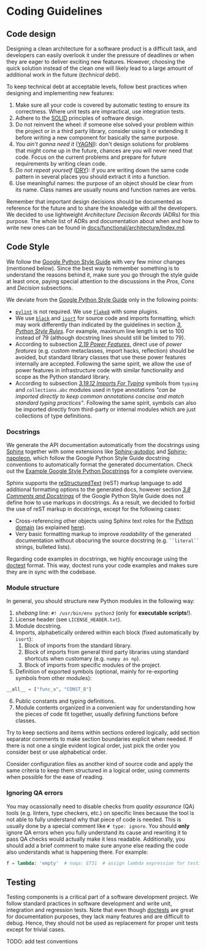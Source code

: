 # Coding Guidelines


## Code design

Designing a clean architecture for a software product is a difficult task, and developers can easily overlook it under the pressure of deadlines or when they are eager to deliver exciting new features. However, choosing the quick solution instead of the clean one will likely lead to a large amount of additional work in the future (_technical debt_).

To keep technical debt at acceptable levels, follow best practices when designing and implementing new features:

1. Make sure all your code is covered by automatic testing to ensure its correctness. Where unit tests are impractical, use integration tests.
2. Adhere to the [SOLID](https://en.wikipedia.org/wiki/SOLID) principles of software design.
3. Do not reinvent the wheel: if someone else solved your problem within the project or in a third party library, consider using it or extending it before writing a new component for basically the same purpose.
4. _You ain't gonna need it_ ([YAGNI](https://en.wikipedia.org/wiki/You_aren%27t_gonna_need_it)): don't design solutions for problems that might come up in the future, chances are you will never need that code. Focus on the current problems and prepare for future requirements by writing clean code.
5. _Do not repeat yourself_ ([DRY](https://en.wikipedia.org/wiki/Don%27t_repeat_yourself)): if you are writing down the same code pattern in several places you should extract it into a function.
6. Use meaningful names: the purpose of an object should be clear from its name. Class names are usually nouns and function names are verbs.

Remember that important design decisions should be documented as reference for the future and to share the knowledge with all the developers. We decided to use lightweight _Architecture Decision Records_ (ADRs) for this purpose. The whole list of ADRs and documentation about when and how to write new ones can be found in [docs/functional/architecture/Index.md](docs/functional/architecture/Index.md).


## Code Style

We follow the [Google Python Style Guide][google-style-guide] with very few minor changes (mentioned below). Since the best way to remember something is to understand the reasons behind it, make sure you go through the style guide at least once, paying special attention to the discussions in the _Pros_, _Cons_ and _Decision_ subsections.

We deviate from the [Google Python Style Guide][google-style-guide] only in the following points:

- [`pylint`][pylint] is not required. We use [`flake8`][flake8] with some plugins.
- We use [`black`][black] and [`isort`][isort] for source code and imports formatting, which may work differently than indicated by the guidelines in section [_3. Python Style Rules_](https://google.github.io/styleguide/pyguide.html#3-python-style-rules). For example, maximum line length is set to 100 instead of 79 (although docstring lines should still be limited to 79).
- According to subsection [_2.19 Power Features_](https://google.github.io/styleguide/pyguide.html#219-power-features), direct use of _power features_ (e.g. custom metaclasses, import hacks, reflection) should be avoided, but standard library classes that use these power features internally are accepted. Following the same spirit, we allow the use of power features in infrastructure code with similar functionality and scope as the Python standard library.
- According to subsection [_3.19.12 Imports For Typing_](https://google.github.io/styleguide/pyguide.html#31912-imports-for-typing) symbols from `typing` and `collections.abc` modules used in type annotations _"can be imported directly to keep common annotations concise and match standard typing practices"_. Following the same spirit, symbols can also be imported directly from third-party or internal modules which are just collections of type definitions.

### Docstrings

We generate the API documentation automatically from the docstrings using [Sphinx][sphinx] together with some extensions like [Sphinx-autodoc][sphinx-autodoc] and [Sphinx-napoleon][sphinx-napoleon], which follow the Google Python Style Guide docstring conventions to automatically format the generated documentation. Check out the [Example Google Style Python Docstrings](https://sphinxcontrib-napoleon.readthedocs.io/en/latest/example_google.html#example-google) for a complete overview.

Sphinx supports the [reStructuredText][sphinx-rest] (reST) markup language to add additional formatting options to the generated docs, however section [_3.8 Comments and Docstrings_](https://google.github.io/styleguide/pyguide.html#38-comments-and-docstrings) of the Google Python Style Guide does not define how to use markups in docstrings. As a result, we decided to forbid the use of reST markup in docstrings, except for the following cases:

   - Cross-referencing other objects using Sphinx text roles for the [Python domain](https://www.sphinx-doc.org/en/master/usage/restructuredtext/domains.html#the-python-domain) (as explained [here](https://www.sphinx-doc.org/en/master/usage/restructuredtext/domains.html#python-roles)).   
   - Very basic formatting markup to improve _readability_ of the generated documentation without obscuring the source docstring (e.g. ``` ``literal`` ```  strings, bulleted lists).
   
Regarding code examples in docstrings, we highly encourage using the [doctest][doctest] format. This way, doctest runs your code examples and makes sure they are in sync with the codebase.

### Module structure

In general, you should structure new Python modules in the following way:

1. _shebang_ line: `#! /usr/bin/env python3` (only for **executable scripts**!).
2. License header (see `LICENSE_HEADER.txt`).
3. Module docstring.
4. Imports, alphabetically ordered within each block (fixed automatically by `isort`):
   1. Block of imports from the standard library.
   2. Block of imports from general third party libraries using standard shortcuts when customary (e.g. `numpy as np`).
   3. Block of imports from specific modules of the project.
5. Definition of exported symbols (optional, mainly for re-exporting symbols from other modules):
```python
__all__ = ["func_a", "CONST_B"]
   ```
6. Public constants and typing definitions.
7. Module contents organized in a convenient way for understanding how the pieces of code fit together, usually defining functions before classes.

Try to keep sections and items within sections ordered logically, add section separator comments to make section boundaries explicit when needed. If there is not one a single evident logical order, just pick the order you consider best or use alphabetical order.

Consider configuration files as another kind of source code and apply the same criteria to keep them structured in a logical order, using comments when possible for the ease of reading.

### Ignoring QA errors

You may ocassionally need to disable checks from _quality assurance_  (QA) tools (e.g. linters, type checkers, etc.) on specific lines because the tool is not able to fully understand why that piece of code is needed. This is usually done by a special comment like `# type: ignore`. You should **only** ignore QA errors when you fully understand its cause and rewriting it to pass QA checks would actually make it less readable. Additionally, you should add a brief comment to make sure anyone else reading the code also understands what is happening there. For example:

   ```python
   f = lambda: 'empty'  # noqa: E731  # assign lambda expression for testing
   ```

## Testing 

Testing components is a critical part of a software development project. We follow standard practices in software development and write unit, integration and regression tests. Note that even though [doctests][doctest] are great for documentation purposes, they lack many features and are difficult to debug. Hence, they should not be used as replacement for proper unit tests except for trivial cases.
 
TODO: add test conventions
<!--
TODO: add test conventions:
TODO:    - to organize tests inside the `tests/` folder
TODO:    - to name tests
TODO:    - to use pytest features (fixtures, markers, etc.)
TODO:    - to generate mock objects and data for tests (e.g. pytest-factoryboy, pytest-cases)
TODO:    - to use pytest plugins 

Refs:
https://towardsdatascience.com/pytest-plugins-to-love-%EF%B8%8F-9c71635fbe22
https://testandcode.com/116
-->

<!-- Reference links -->

[black]: https://black.readthedocs.io/en/stable/
[doctest]: https://docs.python.org/3/library/doctest.html
[flake8]: https://flake8.pycqa.org/
[google-style-guide]: https://google.github.io/styleguide/pyguide.html
[isort]: https://pycqa.github.io/isort/
[pre-commit]: https://pre-commit.com/
[pylint]: https://pylint.pycqa.org/
[sphinx]: https://www.sphinx-doc.org
[sphinx-autodoc]: https://www.sphinx-doc.org/en/master/usage/extensions/autodoc.html
[sphinx-napoleon]: https://sphinxcontrib-napoleon.readthedocs.io/en/latest/index.html#
[sphinx-rest]: https://www.sphinx-doc.org/en/master/usage/restructuredtext/basics.html

